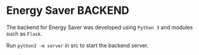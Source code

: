 # Energy Saver BACKEND

The backend for Energy Saver was developed using `Python 3` and modules such as `Flask`.

Run `python3 -m server` in src to start the backend server.